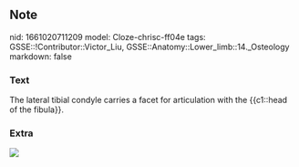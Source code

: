 ## Note
nid: 1661020711209
model: Cloze-chrisc-ff04e
tags: GSSE::!Contributor::Victor_Liu, GSSE::Anatomy::Lower_limb::14._Osteology
markdown: false

### Text
The lateral tibial condyle carries a facet for articulation with the {{c1::head of the fibula}}.

### Extra
<img src="paste-407eee0223bfdb4f6466c225c5cbd91ffa5a78cc.jpg">
